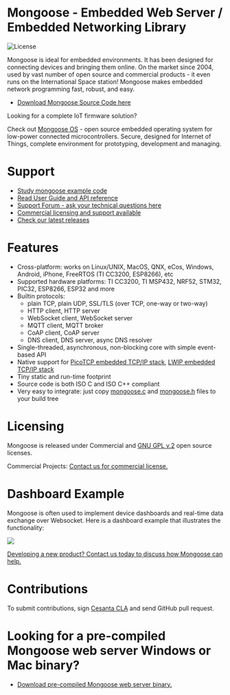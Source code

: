 # Mongoose - Embedded Web Server / Embedded Networking Library

![](https://img.shields.io/badge/license-GPL_2-green.svg "License")

Mongoose is ideal for embedded environments. It has been designed
for connecting devices and bringing them online. On the market since 2004,
used by vast number of open source and
commercial products - it even runs on the International Space station!
Mongoose makes embedded network programming fast, robust, and easy.

- [Download Mongoose Source Code here](https://www.cesanta.com/download.html)

Looking for a complete IoT firmware solution?

Check out [Mongoose OS](https://mongoose-os.com) - open source embedded operating system for low-power connected microcontrollers. Secure, designed for Internet of Things, complete environment for prototyping, development and managing.

# Support
- [Study mongoose example code](https://github.com/cesanta/mongoose/tree/master/examples)
- [Read User Guide and API reference](https://cesanta.com/docs/overview/intro.html)
- [Support Forum - ask your technical questions here](https://community.mongoose-os.com/)
- [Commercial licensing and support available](https://www.cesanta.com/licensing.html)
- [Check our latest releases](https://github.com/cesanta/mongoose/releases)

# Features

* Cross-platform: works on Linux/UNIX, MacOS, QNX, eCos, Windows, Android,
  iPhone, FreeRTOS (TI CC3200, ESP8266), etc
* Supported hardware platforms: TI CC3200, TI MSP432, NRF52, STM32, PIC32, ESP8266, ESP32 and more
* Builtin protocols:
   - plain TCP, plain UDP, SSL/TLS (over TCP, one-way or two-way)
   - HTTP client, HTTP server
   - WebSocket client, WebSocket server
   - MQTT client, MQTT broker
   - CoAP client, CoAP server
   - DNS client, DNS server, async DNS resolver
* Single-threaded, asynchronous, non-blocking core with simple event-based API
* Native support for [PicoTCP embedded TCP/IP stack](http://www.picotcp.com),
  [LWIP embedded TCP/IP stack](https://en.wikipedia.org/wiki/LwIP)
* Tiny static and run-time footprint
* Source code is both ISO C and ISO C++ compliant
* Very easy to integrate: just copy
  [mongoose.c](https://raw.githubusercontent.com/cesanta/mongoose/master/mongoose.c) and
  [mongoose.h](https://raw.githubusercontent.com/cesanta/mongoose/master/mongoose.h)
  files to your build tree

# Licensing

Mongoose is released under Commercial and [GNU GPL v.2](http://www.gnu.org/licenses/old-licenses/gpl-2.0.html) open source licenses.

Commercial Projects: [Contact us for commercial license.](https://www.cesanta.com/contact.html)

# Dashboard Example

Mongoose is often used to implement device dashboards and real-time
data exchange over Websocket. Here is a dashboard example that illustrates
the functionality:

![](http://www.cesanta.com/images/dashboard.png)

[Developing a new product? Contact us today to discuss how Mongoose can help.](https://www.cesanta.com/contact.html)

# Contributions

To submit contributions, sign [Cesanta CLA](https://cesanta.com/cla.html)
and send GitHub pull request.

# Looking for a pre-compiled Mongoose web server Windows or Mac binary?
- [Download pre-compiled Mongoose web server binary.](https://www.cesanta.com/binary.html)
